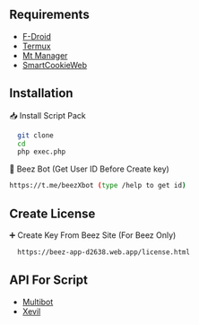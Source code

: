 ## Requirements 

 - [F-Droid](https://f-droid.org/en/)
 - [Termux](https://f-droid.org/repo/com.termux_1000.apk)
 - [Mt Manager](https://m.apkpure.com/mt-manager/bin.mt.plus)
 - [SmartCookieWeb](https://play.google.com/store/apps/details?id=com.cookiegames.smartcookie)

## Installation

📥 Install Script Pack 

```bash
  git clone
  cd
  php exec.php
```
🤖 Beez Bot (Get User ID Before Create key)

```bash
https://t.me/beezXbot (type /help to get id)
```
## Create License 

➕ Create Key From Beez Site (For Beez Only)

```bash
  https://beez-app-d2638.web.app/license.html
```
## API For Script 

 - [Multibot]()
 - [Xevil]()


    

